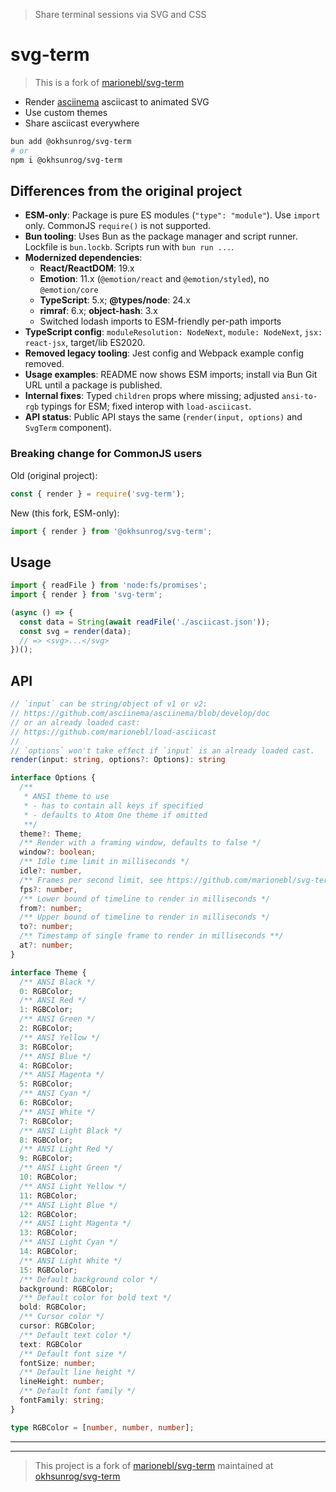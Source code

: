 > Share terminal sessions via SVG and CSS

# svg-term

> This is a fork of [marionebl/svg-term](https://github.com/marionebl/svg-term)

* Render [asciinema][asciinema] asciicast to animated SVG
* Use custom themes
* Share asciicast everywhere

```sh
bun add @okhsunrog/svg-term
# or
npm i @okhsunrog/svg-term
```

## Differences from the original project

- **ESM-only**: Package is pure ES modules (`"type": "module"`). Use `import` only. CommonJS `require()` is not supported.
- **Bun tooling**: Uses Bun as the package manager and script runner. Lockfile is `bun.lockb`. Scripts run with `bun run ...`.
- **Modernized dependencies**:
  - **React/ReactDOM**: 19.x
  - **Emotion**: 11.x (`@emotion/react` and `@emotion/styled`), no `@emotion/core`
  - **TypeScript**: 5.x; **@types/node**: 24.x
  - **rimraf**: 6.x; **object-hash**: 3.x
  - Switched lodash imports to ESM-friendly per-path imports
- **TypeScript config**: `moduleResolution: NodeNext`, `module: NodeNext`, `jsx: react-jsx`, target/lib ES2020.
- **Removed legacy tooling**: Jest config and Webpack example config removed.
- **Usage examples**: README now shows ESM imports; install via Bun Git URL until a package is published.
- **Internal fixes**: Typed `children` props where missing; adjusted `ansi-to-rgb` typings for ESM; fixed interop with `load-asciicast`.
- **API status**: Public API stays the same (`render(input, options)` and `SvgTerm` component).

### Breaking change for CommonJS users

Old (original project):

```js
const { render } = require('svg-term');
```

New (this fork, ESM-only):

```js
import { render } from '@okhsunrog/svg-term';
```

## Usage

```js
import { readFile } from 'node:fs/promises';
import { render } from 'svg-term';

(async () => {
  const data = String(await readFile('./asciicast.json'));
  const svg = render(data);
  // => <svg>...</svg>
})();
```

## API

```ts
// `input` can be string/object of v1 or v2:
// https://github.com/asciinema/asciinema/blob/develop/doc
// or an already loaded cast:
// https://github.com/marionebl/load-asciicast
//
// `options` won't take effect if `input` is an already loaded cast.
render(input: string, options?: Options): string

interface Options {
  /**
   * ANSI theme to use
   * - has to contain all keys if specified
   * - defaults to Atom One theme if omitted
   **/
  theme?: Theme;
  /** Render with a framing window, defaults to false */
  window?: boolean;
  /** Idle time limit in milliseconds */
  idle?: number,
  /** Frames per second limit, see https://github.com/marionebl/svg-term/issues/13 */
  fps?: number,
  /** Lower bound of timeline to render in milliseconds */
  from?: number;
  /** Upper bound of timeline to render in milliseconds */
  to?: number;
  /** Timestamp of single frame to render in milliseconds **/
  at?: number;
}

interface Theme {
  /** ANSI Black */
  0: RGBColor;
  /** ANSI Red */
  1: RGBColor;
  /** ANSI Green */
  2: RGBColor;
  /** ANSI Yellow */
  3: RGBColor;
  /** ANSI Blue */
  4: RGBColor;
  /** ANSI Magenta */
  5: RGBColor;
  /** ANSI Cyan */
  6: RGBColor;
  /** ANSI White */
  7: RGBColor;
  /** ANSI Light Black */
  8: RGBColor;
  /** ANSI Light Red */
  9: RGBColor;
  /** ANSI Light Green */
  10: RGBColor;
  /** ANSI Light Yellow */
  11: RGBColor;
  /** ANSI Light Blue */
  12: RGBColor;
  /** ANSI Light Magenta */
  13: RGBColor;
  /** ANSI Light Cyan */
  14: RGBColor;
  /** ANSI Light White */
  15: RGBColor;
  /** Default background color */
  background: RGBColor;
  /** Default color for bold text */
  bold: RGBColor;
  /** Cursor color */
  cursor: RGBColor;
  /** Default text color */
  text: RGBColor
  /** Default font size */
  fontSize: number;
  /** Default line height */
  lineHeight: number;
  /** Default font family */
  fontFamily: string;
}

type RGBColor = [number, number, number];
```

---

[asciinema]: https://asciinema.org/

---

> This project is a fork of [marionebl/svg-term](https://github.com/marionebl/svg-term) maintained at [okhsunrog/svg-term](https://github.com/okhsunrog/svg-term)
